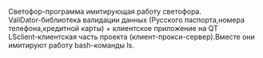 Светофор-программа имитирующая работу светофора.<br>
ValiDator-библиотека валидации данных (Русского паспорта,номера телефона,кредитной карты) + клиентское приложение на QT<br>
LSclient-клиентская часть проекта (клиент-прокси-сервер).Вместе они имитируют работу bash-команды ls.<br>
